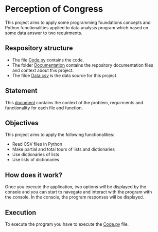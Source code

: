 # Perception of Congress

This project aims to apply some programming foundations concepts and Python functionalities applied to data analysis program which based on some data answer to two requirments.

## Respository structure

- The file [Code.py](/Code.py) contains the code.
- The folder [Documentation](/Documentation/) contains the repository documentation files and context about this project.
- The filde [Data.csv](/Data.csv) is the data source for this project.

## Statement

This [document](/Documentation/statement.pdf) contains the context of the problem, requirments and functionality for each file and function.

## Objectives

This project aims to apply the following functionalities:

- Read CSV files in Python
- Make partial and total tours of lists and dictionaries
- Use dictionaries of lists
- Use lists of dictionaries

## How does it work?

Once you execute the application, two options will be displayed by the console and you can start to navegate and interact with the program with the console. In the console, the program responses will be displayed.

## Execution

To execute the program you have to execute the [Code.py](/Code.py) file.
